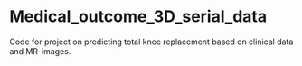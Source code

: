 # Medical_outcome_3D_serial_data
Code for project on predicting total knee replacement based on clinical data and MR-images.
